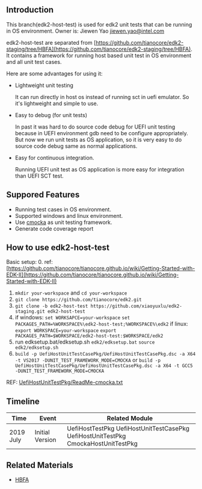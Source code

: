 ## Introduction

This branch(edk2-host-test) is used for edk2 unit tests that can be running in OS environment. 
Owner is: Jiewen Yao <jiewen.yao@intel.com>


edk2-host-test are separated from [https://github.com/tianocore/edk2-staging/tree/HBFA](https://github.com/tianocore/edk2-staging/tree/HBFA). It contains a framework for running host based unit test in OS environment and all unit test cases. 

Here are some advantages for using it:

* Lightweight unit testing

  It can run directly in host os instead of running sct in uefi emulator. So it's lightweight and simple to use.

* Easy to debug (for unit tests)

  In past it was hard to do source code debug for UEFI unit testing because in UEFI environment gdb need to be configure appropriately. But now we run unit tests as OS application, so it is very easy to do source code debug same as normal applications.

* Easy for continuous integration.

  Running UEFI unit test as OS application is more easy for integration than UEFI SCT test.

## Suppored Features

* Running test cases in OS environment.
* Supported windows and linux environment.
* Use [cmocka](https://cmocka.org/) as unit testing framework.
* Generate code coverage report

## How to use edk2-host-test

Basic setup: 
0. ref: [https://github.com/tianocore/tianocore.github.io/wiki/Getting-Started-with-EDK-II](https://github.com/tianocore/tianocore.github.io/wiki/Getting-Started-with-EDK-II)
1. ```mkdir your-workspace``` and ```cd your-workspace``` 
1. ```git clone https://github.com/tianocore/edk2.git```
2. ```git clone -b edk2-host-test https://github.com/xiaoyuxlu/edk2-staging.git edk2-host-test```
3. if windows: ```set WORKSAPCE=your-workspace``` ```set PACKAGES_PATH=%WORKSPACE%\edk2-host-test;%WORKSPACE%\edk2``` if linux: ```export WORKSPACE=your-workspace``` ```export PACKAGES_PATH=$WORKSPACE/edk2-host-test:$WORKSPACE/edk2```
4. run edksetup.bat/edksetup.sh ```edk2/edksetup.bat``` ```source edk2/edksetup.sh```
5. ```build -p UefiHostUnitTestCasePkg/UefiHostUnitTestCasePkg.dsc -a X64 -t VS2017 -DUNIT_TEST_FRAMEWORK_MODE=CMOCKA``` or ```build -p UefiHostUnitTestCasePkg/UefiHostUnitTestCasePkg.dsc -a X64 -t GCC5 -DUNIT_TEST_FRAMEWORK_MODE=CMOCKA```

REF: [UefiHostUnitTestPkg/ReadMe-cmocka.txt](UefiHostUnitTestPkg/ReadMe-cmocka.txt)

## Timeline

| Time | Event | Related Module|
|---|---| --- |
| 2019 July | Initial Version | UefiHostTestPkg UefiHostUnitTestCasePkg UefiHostUnitTestPkg CmockaHostUnitTestPkg |

## Related Materials

* [HBFA](https://github.com/tianocore/edk2-staging/tree/HBFA)

